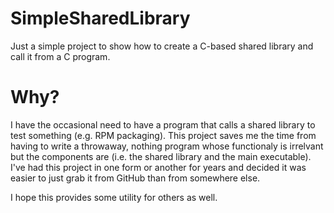 # SimpleSharedLibrary
Just a simple project to show how to create a C-based shared library and call it from a C program.

# Why?
I have the occasional need to have a program that calls a shared library to test something (e.g. RPM packaging). This project saves me the time from having to write a throwaway, nothing program whose functionaly is irrelvant but the components are (i.e. the shared library and the main executable). I've had this project in one form or another for years and decided it was easier to just grab it from GitHub than from somewhere else.

I hope this provides some utility for others as well.
